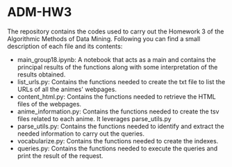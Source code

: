 # ADM-HW3

The repository contains the codes used to carry out the Homework 3 of the Algorithmic Methods of Data Mining. Following you can find a small description of each file and its contents:

* main_group18.ipynb: A notebook that acts as a main and contains the principal results of the functions along with some interpretation of the results obtained. 
* list_urls.py: Contains the functions needed to create the txt file to list the URLs of all the animes' webpages. 
* content_html.py: Contains the functions needed to retrieve the HTML files of the webpages.
* anime_information.py: Contains the functions needed to create the tsv files related to each anime. It leverages parse_utils.py
* parse_utils.py: Contains the functions needed to identify and extract the needed information to carry out the queries.
* vocabularize.py: Contains the functions needed to create the indexes.
* queries.py: Contains the functions needed to execute the queries and print the result of the request. 
